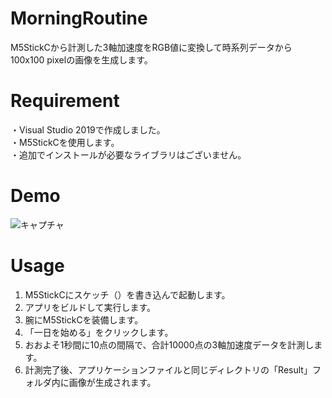 # MorningRoutine
M5StickCから計測した3軸加速度をRGB値に変換して時系列データから100x100 pixelの画像を生成します。

# Requirement
・Visual Studio 2019で作成しました。  
・M5StickCを使用します。  
・追加でインストールが必要なライブラリはございません。

# Demo
![キャプチャ](https://user-images.githubusercontent.com/52129472/134017784-e34020b7-9661-4142-bb42-2f31d86ece64.JPG)

# Usage
1. M5StickCにスケッチ（）を書き込んで起動します。
2. アプリをビルドして実行します。
3. 腕にM5StickCを装備します。
4. 「一日を始める」をクリックします。
5. おおよそ1秒間に10点の間隔で、合計10000点の3軸加速度データを計測します。
6. 計測完了後、アプリケーションファイルと同じディレクトリの「Result」フォルダ内に画像が生成されます。
